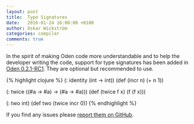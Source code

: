 ```yaml
---
layout: post
title:  Type Signatures
date:   2016-01-24 16:00:00 +0100
author: Oskar Wickström
categories: compiler
comments: true
---
```


In the spirit of making Oden code more understandable and to help the developer
writing the code, support for type signatures has been added in [Oden
0.2.1-RC1](#). They are optional but recommended to use.

{% highlight clojure %}
(: identity (int -> int))
(def (incr n) (+ n 1))

(: twice ((#a -> #a) -> (#a -> #a)))
(def (twice f x) (f (f x)))

(: two int)
(def two (twice incr 0))
{% endhighlight %}

If you find any issues please [report them on GitHub](https://github.com/oden-lang/oden/issues).
